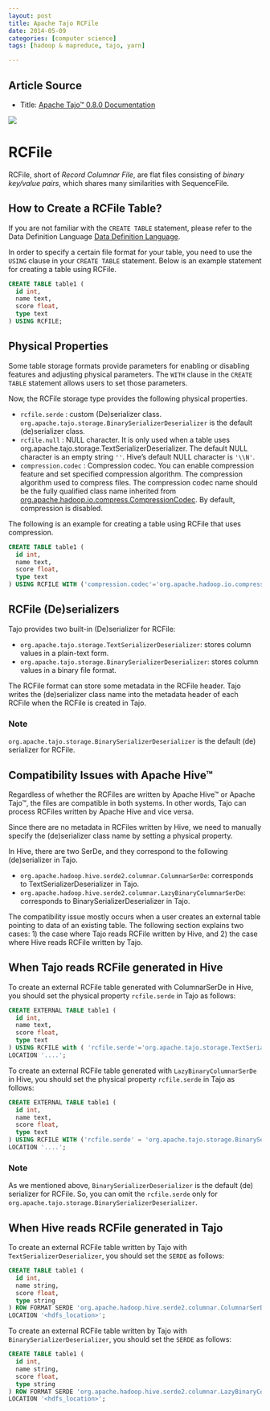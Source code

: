 ```yaml
---
layout: post
title: Apache Tajo RCFile
date: 2014-05-09
categories: [computer science]
tags: [hadoop & mapreduce, tajo, yarn]

---
```


## Article Source
* Title: [Apache Tajo™ 0.8.0 Documentation](http://tajo.apache.org/docs/0.8.0/table_management/rcfile.html)

[![](http://sungsoo.github.com/images/tajo-documentation.png)](http://sungsoo.github.com/images/tajo-documentation.png)


# RCFile
RCFile, short of *Record Columnar File*, are flat files consisting of *binary key/value pairs*, which shares many similarities with SequenceFile.

## How to Create a RCFile Table?
If you are not familiar with the `CREATE TABLE` statement, please refer to the Data Definition Language [Data Definition Language](http://tajo.apache.org/docs/0.8.0/sql_language/ddl.html).

In order to specify a certain file format for your table, you need to use the `USING` clause in your `CREATE TABLE` statement. Below is an example statement for creating a table using RCFile.

```sql
CREATE TABLE table1 (
  id int,
  name text,
  score float,
  type text
) USING RCFILE;
```

## Physical Properties
Some table storage formats provide parameters for enabling or disabling features and adjusting physical parameters. The `WITH` clause in the `CREATE TABLE` statement allows users to set those parameters.

Now, the RCFile storage type provides the following physical properties.

* `rcfile.serde` : custom (De)serializer class. `org.apache.tajo.storage.BinarySerializerDeserializer` is the default (de)serializer class.
* `rcfile.null` : NULL character. It is only used when a table uses org.apache.tajo.storage.TextSerializerDeserializer. The default NULL character is an empty string `''`. Hive’s default NULL character is `'\\N'`.
* `compression.codec` : Compression codec. You can enable compression feature and set specified compression algorithm. The compression algorithm used to compress files. The compression codec name should be the fully qualified class name inherited from [org.apache.hadoop.io.compress.CompressionCodec](https://hadoop.apache.org/docs/current/api/org/apache/hadoop/io/compress/CompressionCodec.html). By default, compression is disabled.


The following is an example for creating a table using RCFile that uses compression.

```sql
CREATE TABLE table1 (
  id int,
  name text,
  score float,
  type text
) USING RCFILE WITH ('compression.codec'='org.apache.hadoop.io.compress.SnappyCodec');
```

## RCFile (De)serializers
Tajo provides two built-in (De)serializer for RCFile:

* `org.apache.tajo.storage.TextSerializerDeserializer`: stores column values in a plain-text form.
* `org.apache.tajo.storage.BinarySerializerDeserializer`: stores column values in a binary file format.



The RCFile format can store some metadata in the RCFile header. Tajo writes the (de)serializer class name into the metadata header of each RCFile when the RCFile is created in Tajo.

### Note

`org.apache.tajo.storage.BinarySerializerDeserializer` is the default (de) serializer for RCFile.

## Compatibility Issues with Apache Hive™
Regardless of whether the RCFiles are written by Apache Hive™ or Apache Tajo™, the files are compatible in both systems. In other words, Tajo can process RCFiles written by Apache Hive and vice versa.

Since there are no metadata in RCFiles written by Hive, we need to manually specify the (de)serializer class name by setting a physical property.

In Hive, there are two SerDe, and they correspond to the following (de)serializer in Tajo.
 
* `org.apache.hadoop.hive.serde2.columnar.ColumnarSerDe`: corresponds to TextSerializerDeserializer in Tajo.
* `org.apache.hadoop.hive.serde2.columnar.LazyBinaryColumnarSerDe`: corresponds to BinarySerializerDeserializer in Tajo.


The compatibility issue mostly occurs when a user creates an external table pointing to data of an existing table. The following section explains two cases: 1) the case where Tajo reads RCFile written by Hive, and 2) the case where Hive reads RCFile written by Tajo.

## When Tajo reads RCFile generated in Hive
To create an external RCFile table generated with ColumnarSerDe in Hive, you should set the physical property `rcfile.serde` in Tajo as follows:

```sql
CREATE EXTERNAL TABLE table1 (
  id int,
  name text,
  score float,
  type text
) USING RCFILE with ( 'rcfile.serde'='org.apache.tajo.storage.TextSerializerDeserializer', 'rcfile.null'='\\N' )
LOCATION '....';
```

To create an external RCFile table generated with `LazyBinaryColumnarSerDe` in Hive, you should set the physical property `rcfile.serde` in Tajo as follows:

```sql
CREATE EXTERNAL TABLE table1 (
  id int,
  name text,
  score float,
  type text
) USING RCFILE WITH ('rcfile.serde' = 'org.apache.tajo.storage.BinarySerializerDeserializer')
LOCATION '....';
```

### Note

As we mentioned above, `BinarySerializerDeserializer` is the default (de) serializer for RCFile. So, you can omit the `rcfile.serde` only for `org.apache.tajo.storage.BinarySerializerDeserializer`.

## When Hive reads RCFile generated in Tajo
To create an external RCFile table written by Tajo with `TextSerializerDeserializer`, you should set the `SERDE` as follows:

```sql
CREATE TABLE table1 (
  id int,
  name string,
  score float,
  type string
) ROW FORMAT SERDE 'org.apache.hadoop.hive.serde2.columnar.ColumnarSerDe' STORED AS RCFILE
LOCATION '<hdfs_location>';
```

To create an external RCFile table written by Tajo with `BinarySerializerDeserializer`, you should set the `SERDE` as follows:

```sql
CREATE TABLE table1 (
  id int,
  name string,
  score float,
  type string
) ROW FORMAT SERDE 'org.apache.hadoop.hive.serde2.columnar.LazyBinaryColumnarSerDe' STORED AS RCFILE
LOCATION '<hdfs_location>';
```
